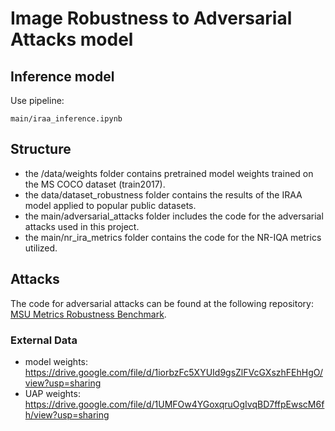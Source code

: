 # Image Robustness to Adversarial Attacks model


## Inference model

Use pipeline:
```
main/iraa_inference.ipynb
```

## Structure

- the /data/weights folder contains pretrained model weights trained on the MS COCO dataset (train2017).
- the data/dataset_robustness folder contains the results of the IRAA model applied to popular public datasets.
- the main/adversarial_attacks folder includes the code for the adversarial attacks used in this project.
- the main/nr_ira_metrics folder contains the code for the NR-IQA metrics utilized.

## Attacks
The code for adversarial attacks can be found at the following repository: [MSU Metrics Robustness Benchmark](https://github.com/msu-video-group/MSU_Metrics_Robustness_Benchmark]).


### External Data
 - model weights: https://drive.google.com/file/d/1iorbzFc5XYUId9gsZlFVcGXszhFEhHgO/view?usp=sharing
- UAP weights: https://drive.google.com/file/d/1UMFOw4YGoxqruOgIvqBD7ffpEwscM6fh/view?usp=sharing
